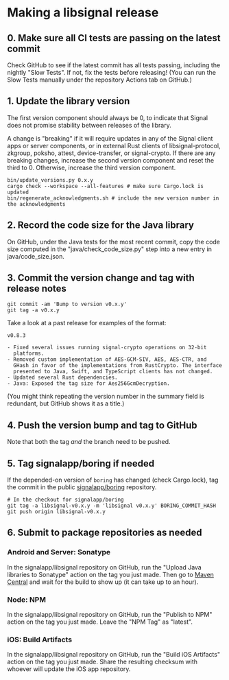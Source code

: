 # Making a libsignal release

## 0. Make sure all CI tests are passing on the latest commit

Check GitHub to see if the latest commit has all tests passing, including the nightly "Slow Tests". If not, fix the tests before releasing! (You can run the Slow Tests manually under the repository Actions tab on GitHub.)

## 1. Update the library version

The first version component should always be 0, to indicate that Signal does not promise stability between releases of the library.

A change is "breaking" if it will require updates in any of the Signal client apps or server components, or in external Rust clients of libsignal-protocol, zkgroup, poksho, attest, device-transfer, or signal-crypto. If there are any breaking changes, increase the second version component and reset the third to 0. Otherwise, increase the third version component.

```
bin/update_versions.py 0.x.y
cargo check --workspace --all-features # make sure Cargo.lock is updated
bin/regenerate_acknowledgments.sh # include the new version number in the acknowledgments
```

## 2. Record the code size for the Java library

On GitHub, under the Java tests for the most recent commit, copy the code size computed in the "java/check_code_size.py" step into a new entry in java/code_size.json.

## 3. Commit the version change and tag with release notes

```
git commit -am 'Bump to version v0.x.y'
git tag -a v0.x.y
```

Take a look at a past release for examples of the format:

```
v0.8.3

- Fixed several issues running signal-crypto operations on 32-bit
  platforms.
- Removed custom implementation of AES-GCM-SIV, AES, AES-CTR, and
  GHash in favor of the implementations from RustCrypto. The interface
  presented to Java, Swift, and TypeScript clients has not changed.
- Updated several Rust dependencies.
- Java: Exposed the tag size for Aes256GcmDecryption.
```

(You might think repeating the version number in the summary field is redundant, but GitHub shows it as a title.)

## 4. Push the version bump and tag to GitHub

Note that both the tag *and* the branch need to be pushed.

## 5. Tag signalapp/boring if needed

If the depended-on version of `boring` has changed (check Cargo.lock), tag the commit in the public [signalapp/boring][] repository.

```
# In the checkout for signalapp/boring
git tag -a libsignal-v0.x.y -m 'libsignal v0.x.y' BORING_COMMIT_HASH
git push origin libsignal-v0.x.y
```

[signalapp/boring]: https://github.com/signalapp/boring

## 6. Submit to package repositories as needed

### Android and Server: Sonatype

In the signalapp/libsignal repository on GitHub, run the "Upload Java libraries to Sonatype" action on the tag you just made. Then go to [Maven Central][] and wait for the build to show up (it can take up to an hour).

[Maven Central]: https://central.sonatype.com/artifact/org.signal/libsignal-client/versions

### Node: NPM

In the signalapp/libsignal repository on GitHub, run the "Publish to NPM" action on the tag you just made. Leave the "NPM Tag" as "latest".

### iOS: Build Artifacts

In the signalapp/libsignal repository on GitHub, run the "Build iOS Artifacts" action on the tag you just made. Share the resulting checksum with whoever will update the iOS app repository.
